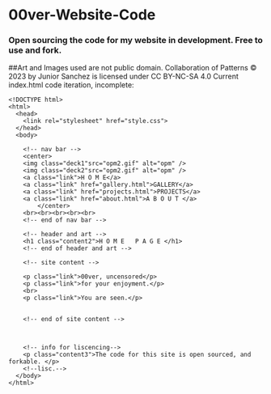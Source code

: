 # 00ver-Website-Code
### Open sourcing the code for my website in development. Free to use and fork. 
##Art and Images used are not public domain.  Collaboration of Patterns © 2023 by Junior Sanchez is licensed under CC BY-NC-SA 4.0 
Current index.html code iteration, incomplete:
```
<!DOCTYPE html>
<html>
  <head>
    <link rel="stylesheet" href="style.css">
  </head>
  <body>
    
    <!-- nav bar -->
    <center>
    <img class="deck1"src="opm2.gif" alt="opm" />
    <img class="deck2"src="opm2.gif" alt="opm" />
    <a class="link">H O M E</a>
    <a class="link" href="gallery.html">GALLERY</a>
    <a class="link" href="projects.html">PROJECTS</a>
    <a class="link" href="about.html">A B O U T </a>
        </center>
    <br><br><br><br><br>
    <!-- end of nav bar -->
    
    <!-- header and art -->
    <h1 class="content2">H O M E   P A G E </h1>
    <!-- end of header and art -->
    
    <!-- site content -->
    
    <p class="link">00ver, uncensored</p>
    <p class="link">for your enjoyment.</p>
    <br>
    <p class="link">You are seen.</p>
    

    <!-- end of site content -->



    <!-- info for liscencing-->
    <p class="content3">The code for this site is open sourced, and forkable. </p>
    <!--lisc.-->
  </body>
</html>
```
